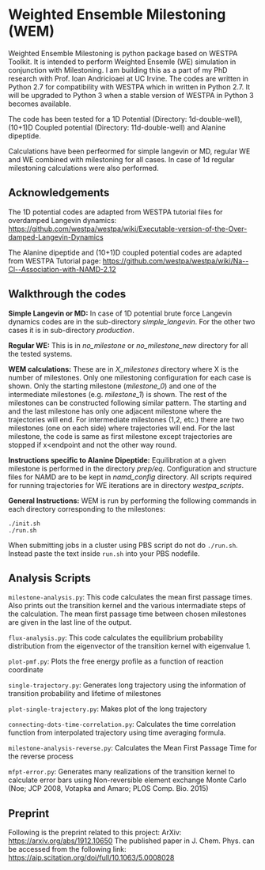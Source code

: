 # Weighted Ensemble Milestoning (WEM)

Weighted Ensemble Milestoning is python package based on WESTPA Toolkit. It is intended to perform Weighted Ensemle (WE) simulation in conjunction with Milestoning. I am building this as a part of my PhD research with Prof. Ioan Andricioaei at UC Irvine. The codes are written in Python 2.7 for compatibility with WESTPA which in written in Python 2.7. It will be upgraded to Python 3 when a stable version of WESTPA in Python 3 becomes available.

The code has been tested for a 1D Potential (Directory: 1d-double-well), (10+1)D Coupled potential (Directory: 11d-double-well) and Alanine dipeptide. 

Calculations have been perfeormed for simple langevin or MD, regular WE and WE combined with milestoning for all cases. In case of 1d regular milestoning calculations were also performed.

## Acknowledgements
The 1D potential codes are adapted from WESTPA tutorial files for overdamped Langevin dynamics:
https://github.com/westpa/westpa/wiki/Executable-version-of-the-Over-damped-Langevin-Dynamics

The Alanine dipeptide and (10+1)D coupled potential codes are adapted from WESTPA Tutorial page:
https://github.com/westpa/westpa/wiki/Na--Cl--Association-with-NAMD-2.12

## Walkthrough the codes

**Simple Langevin or MD:** In case of 1D potential brute force Langevin dynamics codes are in the sub-directory *simple_langevin*. For the other two cases it is in sub-directory *production*.

**Regular WE:** This is in *no_milestone* or *no_milestone_new* directory for all the tested systems.

**WEM calculations:** These are in *X_milestones* directory where X is the number of milestones. Only one milestoning configuration for each case is shown. Only the starting milestone (*milestone_0*) and one of the intermediate milestones (e.g. *milestone_1*) is shown. The rest of the milestones can be constructed following similar pattern. The starting and and the last milestone has only one adjacent milestone where the trajectories will end. For intermediate milestones (1,2, etc.) there are two milestones (one on each side) where trajectories will end. For the last milestone, the code is same as first milestone except trajectories are stopped if x<endpoint and not the other way round.

**Instructions specific to Alanine Dipeptide:** Equilibration at a given milestone is performed in the directory *prep/eq*. Configuration and structure files for NAMD are to be kept in *namd_config* directory. All scripts required for running trajectories for WE iterations are in directory *westpa_scripts*. 

**General Instructions:** WEM is run by performing the following commands in each directory corresponding to the milestones:

```
./init.sh
./run.sh 
```

When submitting jobs in a cluster using PBS script do not do ```./run.sh```. Instead paste the text inside ```run.sh``` into your PBS nodefile.

## Analysis Scripts ##
```milestone-analysis.py```: This code calculates the mean first passage times. Also prints out the transition kernel and the various intermadiate steps of the calculation. The mean first passage time between chosen milestones are given in the last line of the output.

```flux-analysis.py```: This code calculates the equilibrium probability distribution from the eigenvector of the transition kernel with eigenvalue 1.

```plot-pmf.py```: Plots the free energy profile as a function of reaction coordinate

```single-trajectory.py```: Generates long trajectory using the information of transition probability and lifetime of milestones

```plot-single-trajectory.py```: Makes plot of the long trajectory

```connecting-dots-time-correlation.py```: Calculates the time correlation function from interpolated trajectory using time averaging formula.

```milestone-analysis-reverse.py```: Calculates the Mean First Passage Time for the reverse process

```mfpt-error.py```: Generates many realizations of the transition kernel to calculate error bars using Non-reversible element exchange Monte Carlo (Noe; JCP 2008, Votapka and Amaro; PLOS Comp. Bio. 2015)


## Preprint
Following is the preprint related to this project: ArXiv: https://arxiv.org/abs/1912.10650
The published paper in J. Chem. Phys. can be accessed from the following link: https://aip.scitation.org/doi/full/10.1063/5.0008028
